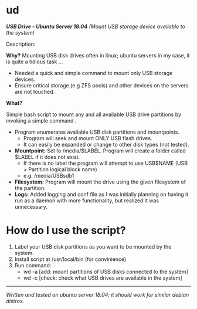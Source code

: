 # ud
<b>*USB Drive - Ubuntu Server 18.04*</b>
*(Mount USB storage device available to the system)*

Description:

<b>Why?</b>
Mounting USB disk drives often in linux; ubuntu servers in my case, it is quite a tidious task ...
	
 - Needed a quick and simple command to mount only USB storage devices.
 - Ensure critical storage (e.g ZFS pools) and other devices on the servers are not touched.
	
<b>What?</b>
	
Simple bash script to mount any and all available USB drive partitions by invoking a simple command <wd>.
  
 - Program enumerates available USB disk partitions and mountpoints.
      - Program will seek and mount ONLY USB flash drives.
      - It can easily be expanded or change to other disk types (not tested).
 - <b>Mountpoint:</b> Set to /media/$LABEL.  Program will create a folder called $LABEL if it does not exist.
     - If there is no label the program will attempt to use USB$NAME (USB + Partition logical block name)
     - e.g. /media/USBsdb1
 - <b>Filesystem:</b> Program will mount the drive using the given filesystem of the partition.
 - <b>Logs:</b> Added logging and conf file as I was initially planning on having it run as a daemon with more functionality, but realized it was unnecessary.

	
# How do I use the script?

1. Label your USB disk partitions as you want to be mounted by the system.
2. Install script at /usr/local/bin (for convinience)
3. Run command:
	- wd -a [add: 	mount partitions of USB disks connected to the system]
	- wd -c [check:	check what USB drives are available in the system]

-----
*Written and tested on ubuntu server 18.04; it should work for similar debian distros.*
